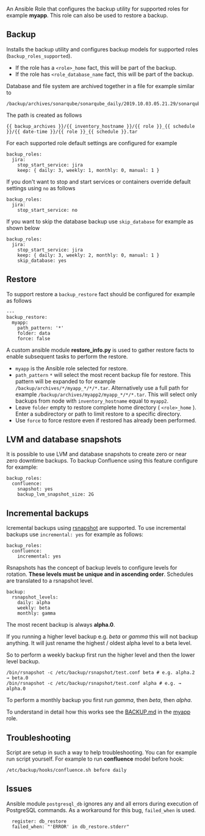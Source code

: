 
An Ansible Role that configures the backup utility for supported roles for example __myapp__. This role can also be used to restore a backup.

## Backup

Installs the backup utility and configures backup models for supported roles (`backup_roles_supported`).

- If the role has a `<role>_home` fact, this will be part of the backup.
- If the role has `<role_database_name` fact, this will be part of the backup.

Database and file system are archived together in a file for example similar to 

    /backup/archives/sonarqube/sonarqube_daily/2019.10.03.05.21.29/sonarqube_daily.tar

The path is created as follows 

    {{ backup_archives }}/{{ inventory_hostname }}/{{ role }}_{{ schedule }}/{{ date-time }}/{{ role }}_{{ schedule }}.tar

For each supported role default settings are configured for example

    backup_roles:
      jira:
        stop_start_service: jira
        keep: { daily: 3, weekly: 1, monthly: 0, manual: 1 }

If you don't want to stop and start services or containers override default settings using `no` as follows

    backup_roles:
      jira:
        stop_start_service: no

If you want to skip the database backup use `skip_database` for example as shown below

    backup_roles:
      jira:
        stop_start_service: jira
        keep: { daily: 3, weekly: 2, monthly: 0, manual: 1 }
        skip_database: yes

## Restore

To support restore a `backup_restore` fact should be configured for example as follows

    ---
    backup_restore: 
      myapp:
        path_pattern: '*'
        folder: data
        force: false  

A custom ansible module __restore_info.py__ is used to gather restore facts to enable subsequent tasks to perform the restore.

- `myapp` is the Ansible role selected for restore.
- `path_pattern` `*` will select the most recent backup file for restore. This pattern will be expanded to for example `/backup/archives/*/myapp_*/*/*.tar`. Alternatively use a full path for example `/backup/archives/myapp2/myapp_*/*/*.tar`. This will select only backups from node with `inventory_hostname` equal to `myapp2`.
- Leave `folder` empty to restore complete home directory ( `<role>_home` ). Enter a subdirectory or path to limit restore to a specific directory.
- Use `force` to force restore even if restored has already been performed. 

## LVM and database snapshots

It is possible to use LVM and database snapshots to create zero or near zero downtime backups. To backup Confluence using this feature configure for example:

    backup_roles:
      confluence:
        snapshot: yes
        backup_lvm_snapshot_size: 2G

## Incremental backups

Icremental backups using [rsnapshot](https://rsnapshot.org/) are supported. To use incremental backups use `incremental: yes` for example as follows:

    backup_roles:
      confluence:
        incremental: yes

Rsnapshots has the concept of backup levels to configure levels for rotation. __These levels must be unique and in ascending order__. Schedules are translated to a rsnapshot level.

    backup:
      rsnapshot_levels:
        daily: alpha
        weekly: beta
        monthly: gamma

The most recent backup is always __alpha.0__.

If you running a higher level backup e.g. *beta* or *gamma* this will not backup anything. It will just rename the highest / oldest alpha level to a beta level.

So to perform a weekly backup first run the higher level and then the lower level backup.

    /bin/rsnapshot -c /etc/backup/rsnapshot/test.conf beta # e.g. alpha.2 → beta.0
    /bin/rsnapshot -c /etc/backup/rsnapshot/test.conf alpha # e.g. → alpha.0

To perform a monthly backup you first run *gamma*, then *beta*, then *alpha*.

To understand in detail how this works see the [BACKUP.md](../myapp/BACKUP.md) in the [myapp](../myapp) role. 

## Troubleshooting

Script are setup in such a way to help troubleshooting. You can for example run script yourself. For example to run __confluence__ model before hook:

    /etc/backup/hooks/confluence.sh before daily


## Issues 

Ansible module `postgresql_db` ignores any and all errors during execution of PostgreSQL commands. As a workaround for this bug, `failed_when` is used.

      register: db_restore
      failed_when: "'ERROR' in db_restore.stderr"  
